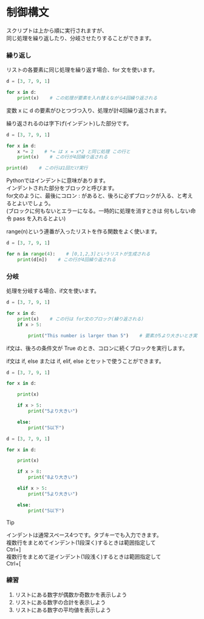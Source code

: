 # 制御構文

<p>スクリプトは上から順に実行されますが、<br />同じ処理を繰り返したり、分岐させたりすることができます。</p>
<h3>繰り返し</h3>
<p>リストの各要素に同じ処理を繰り返す場合、for 文を使います。</p>

```.py
d = [3, 7, 9, 1]

for x in d:
    print(x)    # この処理が要素を入れ替えながら4回繰り返される
```

<p>変数 x に d の要素がひとつづつ入り、処理が計4回繰り返されます。</p>
<p>繰り返されるのは字下げ(インデント)した部分です。</p>

```.py
d = [3, 7, 9, 1]

for x in d:
    x *= 2    # *= は x = x*2 と同じ処理 この行と
    print(x)    # この行が4回繰り返される

print(d)    # この行は1回だけ実行
```

<p>Pythonではインデントに意味があります。<br />インデントされた部分をブロックと呼びます。<br />for文のように、最後にコロン : があると、後ろに必ずブロックが入る、と考えるとよいでしょう。 <br />(ブロックに何もないとエラーになる。一時的に処理を消すときは 何もしない命令 pass を入れるとよい)</p>
<p>range(n)という連番が入ったリストを作る関数をよく使います。</p>

```.py
d = [3, 7, 9, 1]

for n in range(4):    # [0,1,2,3]というリストが生成される
    print(d[n])    # この行が4回繰り返される
```

<h3>分岐</h3>
<p>処理を分岐する場合、if文を使います。</p>

```.py
d = [3, 7, 9, 1]

for x in d:
    print(x)    # この行は for文のブロック(繰り返される)
    if x > 5:

        print("This number is larger than 5")    # 要素が5より大きいとき実行
```

<p>if文は、後ろの条件文が True のとき、コロンに続くブロックを実行します。</p>
<p>if文は if, else または if, elif, else とセットで使うことができます。</p>

```.py
d = [3, 7, 9, 1]

for x in d:

    print(x)

    if x > 5:
        print("5より大きい")

    else:        
        print("5以下")
```

```.py
d = [3, 7, 9, 1]

for x in d:

    print(x)

    if x > 8:
        print("8より大きい")

    elif x > 5:
        print("5より大きい")

    else:        
        print("5以下")
```

> [!TIP]
> インデントは通常スペース4つです。タブキーでも入力できます。<br />複数行をまとめてインデント(1段深く)するときは範囲指定して<br />Ctrl+]<br />複数行をまとめて逆インデント(1段浅く)するときは範囲指定して<br />Ctrl+[</p>


<h3>練習</h3>
<ol>
<li>リストにある数字が偶数か奇数かを表示しよう</li>
<li>リストにある数字の合計を表示しよう</li>
<li>リストにある数字の平均値を表示しよう</li>
</ol>

